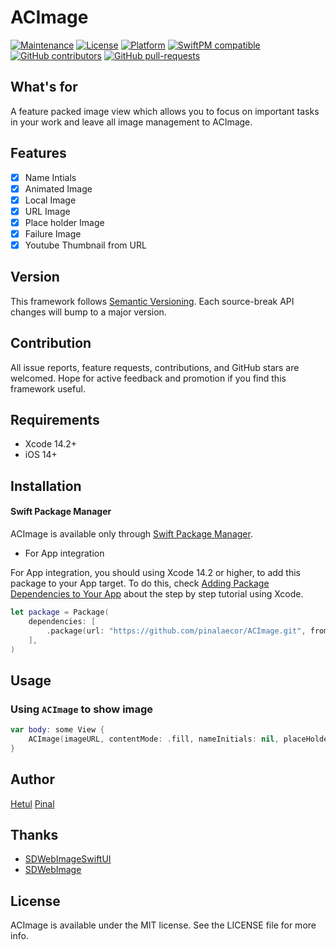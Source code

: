 # ACImage

[![Maintenance](https://img.shields.io/badge/Maintained%3F-yes-green.svg)](https://github.com/Hetul-aecor/ACImage/graphs/commit-activity)
[![License](https://img.shields.io/github/license/Hetul-aecor/ACimage)](https://github.com/Hetul-aecor/ACImage)
[![Platform](https://img.shields.io/badge/Platform-iOS-green)](https://github.com/Hetul-aecor/ACImage)
[![SwiftPM compatible](https://img.shields.io/badge/SwiftPM-compatible-green.svg)](https://swift.org/package-manager/)
[![GitHub contributors](https://badgen.net/github/contributors/Hetul-aecor/ACImage)](https://github.com/Hetul-aecor/ACImage/graphs/contributors/)
[![GitHub pull-requests](https://img.shields.io/github/issues-pr/Hetul-aecor/ACImage.svg)](https://github.com/Hetul-aecor/ACImage/pull/)

## What's for
A feature packed image view which allows you to focus on important tasks in your work and leave all image management to ACImage.

## Features

- [x] Name Intials 
- [x] Animated Image
- [x] Local Image
- [x] URL Image
- [x] Place holder Image
- [x] Failure Image
- [x] Youtube Thumbnail from URL

## Version

This framework follows [Semantic Versioning](https://semver.org/). Each source-break API changes will bump to a major version.

## Contribution

All issue reports, feature requests, contributions, and GitHub stars are welcomed. Hope for active feedback and promotion if you find this framework useful.

## Requirements

+ Xcode 14.2+
+ iOS 14+

## Installation

#### Swift Package Manager

ACImage is available only through [Swift Package Manager](https://swift.org/package-manager/).

+ For App integration

For App integration, you should using Xcode 14.2 or higher, to add this package to your App target. To do this, check [Adding Package Dependencies to Your App](https://developer.apple.com/documentation/xcode/adding_package_dependencies_to_your_app?language=objc) about the step by step tutorial using Xcode.

```swift
let package = Package(
    dependencies: [
        .package(url: "https://github.com/pinalaecor/ACImage.git", from: "1.0.9")
    ],
)
```
## Usage

### Using `ACImage` to show image

```swift
var body: some View {
    ACImage(imageURL, contentMode: .fill, nameInitials: nil, placeHolderImage: StaticImage.contentPlaceHolderImage.assetImage!, failureImage: StaticImage.imageDownloadfailure.assetImage!, size: size)
}
```

## Author

[Hetul](https://github.com/Hetul-aecor)
[Pinal](https://github.com/pinalaecor)

## Thanks

- [SDWebImageSwiftUI](https://github.com/SDWebImage/SDWebImageSwiftUI.git)
- [SDWebImage](https://github.com/SDWebImage/SDWebImage)

## License

ACImage is available under the MIT license. See the LICENSE file for more info.
